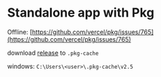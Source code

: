 # Standalone app with Pkg

Offline: [https://github.com/vercel/pkg/issues/765](https://github.com/vercel/pkg/issues/765)

download [release](https://github.com/vercel/pkg-fetch/releases) to `.pkg-cache`

windows: `C:\Users\<user>\.pkg-cache\v2.5`